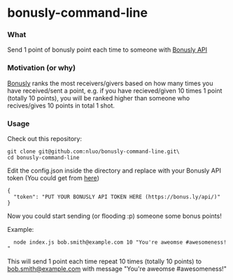 # bonusly-command-line

### What
Send 1 point of bonusly point each time to someone with [Bonusly API](https://bonus.ly/api)

### Motivation (or why)
[Bonusly](https://bonus.ly) ranks the most receivers/givers based on how many times you have received/sent a point, e.g. if you have recieved/given 10 times 1 point (totally 10 points), you will be ranked higher than someone who recives/gives 10 points in total 1 shot.

### Usage

Check out this repository:

```
git clone git@github.com:nluo/bonusly-command-line.git\
cd bonusly-command-line
```

Edit the config.json inside the directory and replace with your Bonusly API token (You could get from [here](https://bonus.ly/api))
```
{
  "token": "PUT YOUR BONUSLY API TOKEN HERE (https://bonus.ly/api/)"
}
```

Now you could start sending (or flooding :p) someone some bonus points!

Example:

``` 
  node index.js bob.smith@example.com 10 "You're aweomse #awesomeness! "
```

This will send 1 point each time repeat 10 times (totally 10 points) to bob.smith@example.com with message "You're aweomse #awesomeness!"
